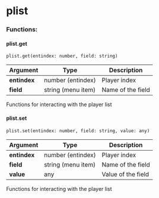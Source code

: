 # plist

### Functions:

#### plist.get

`plist.get(entindex: number, field: string)`

| Argument     | Type               | Description       |
| ------------ | ------------------ | ----------------- |
| **entindex** | number (entindex)  | Player index      |
| **field**    | string (menu item) | Name of the field |

Functions for interacting with the player list

#### plist.set

`plist.set(entindex: number, field: string, value: any)`

| Argument     | Type               | Description        |
| ------------ | ------------------ | ------------------ |
| **entindex** | number (entindex)  | Player index       |
| **field**    | string (menu item) | Name of the field  |
| **value**    | any                | Value of the field |

Functions for interacting with the player list
